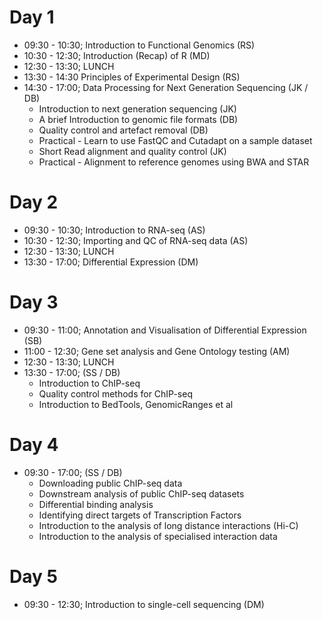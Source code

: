 # Day 1

- 09:30 - 10:30; Introduction to Functional Genomics (RS)
- 10:30 - 12:30; Introduction (Recap) of R (MD)
- 12:30 - 13:30; LUNCH
- 13:30 - 14:30 Principles of Experimental Design (RS)
- 14:30 - 17:00; Data Processing for Next Generation Sequencing (JK / DB)
    + Introduction to next generation sequencing (JK)
    + A brief Introduction to genomic file formats (DB)
    + Quality control and artefact removal (DB)
    + Practical - Learn to use FastQC and Cutadapt on a sample dataset
    + Short Read alignment and quality control (JK)
    + Practical - Alignment to reference genomes using BWA and STAR
    
# Day 2

- 09:30 - 10:30; Introduction to RNA-seq (AS)
- 10:30 - 12:30; Importing and QC of RNA-seq data (AS)
- 12:30 - 13:30; LUNCH
- 13:30 - 17:00; Differential Expression (DM)

# Day 3

- 09:30 - 11:00; Annotation and Visualisation of Differential Expression (SB)
- 11:00 - 12:30; Gene set analysis and Gene Ontology testing (AM)
- 12:30 - 13:30; LUNCH
- 13:30 - 17:00; (SS / DB)
  + Introduction to ChIP-seq
  + Quality control methods for ChIP-seq 
  + Introduction to BedTools, GenomicRanges et al 

# Day 4

- 09:30 - 17:00; (SS / DB)
  + Downloading public ChIP-seq data
  + Downstream analysis of public ChIP-seq datasets
  + Differential binding analysis
  + Identifying direct targets of Transcription Factors
  + Introduction to the analysis of long distance interactions (Hi-C)
  + Introduction to the analysis of specialised interaction data
  
# Day 5

- 09:30 - 12:30; Introduction to single-cell sequencing (DM)
